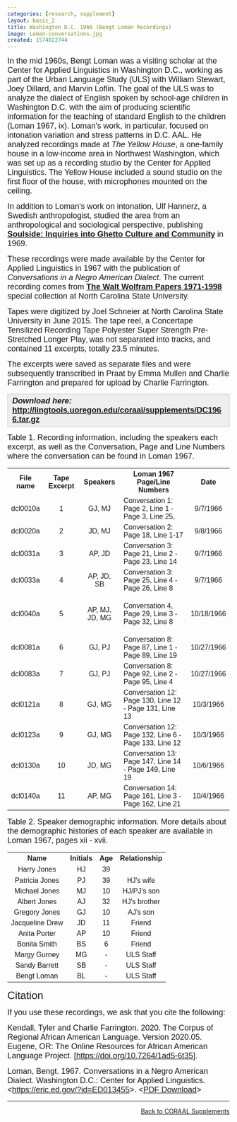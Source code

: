 ```yaml
---
categories: [research, supplement]
layout: basic_2
title: Washington D.C. 1966 (Bengt Loman Recordings)
image: Loman-conversations.jpg
created: 1574022744
---
```

<p><span style="font-family:Arial,Helvetica,sans-serif;"><span style="font-size:18px;">In the mid 1960s, Bengt Loman was a visiting scholar at the Center for Applied Linguistics in Washington D.C., working as part of the Urban Language Study (ULS) with William Stewart, Joey Dillard, and Marvin Loflin. The goal of the ULS was to analyze the dialect of English spoken by school-age children in Washington D.C. with the aim of producing scientific information for the teaching of standard English to the children (Loman 1967, ix). Loman's work, in particular, focused on intonation variation and stress patterns in D.C. AAL. He analyzed recordings made at <em>The Yellow House</em>, a one-family house in a low-income area in Northwest Washington, which was set up as a recording studio by the Center for Applied Linguistics. The Yellow House included a sound studio on the first floor of the house, with microphones mounted on the ceiling.</span></span></p><p><span style="font-family:Arial,Helvetica,sans-serif;"><span style="font-size:18px;">In addition to Loman's work on intonation, Ulf Hannerz, a Swedish anthropologist, studied the area from an anthropological and sociological perspective, publishing <strong><a href="https://www.press.uchicago.edu/ucp/books/book/chicago/S/bo3644525.html" target="_blank">Soulside: Inquiries into Ghetto Culture and Community</a></strong> in 1969.</span></span></p><p><span style="font-family:Arial,Helvetica,sans-serif;"><span style="font-size:18px;">These recordings were made available by the Center for Applied Linguistics in 1967 with the publication of <em>Conversations in a Negro American Dialect</em>. The current recording comes from <strong><a href="https://www.lib.ncsu.edu/findingaids/mc00354" target="_blank">The Walt Wolfram Papers 1971-1998</a></strong> special collection at North Carolina State University.</span></span></p><p><span style="font-family:Arial,Helvetica,sans-serif;"><span style="font-size:18px;">Tapes were digitized by Joel Schneier at North Carolina State University in June 2015. The tape reel, a Concertape Tensilized Recording Tape Polyester Super Strength Pre-Stretched Longer Play</span></span>, <span style="font-family:Arial,Helvetica,sans-serif;"><span style="font-size:18px;">was not separated into tracks, and contained 11 excerpts, totally 23.5 minutes.</span></span></p><p><span style="font-family:Arial,Helvetica,sans-serif;"><span style="font-size:18px;">The excerpts were saved as separate files and were subsequently transcribed in Praat by Emma Mullen and Charlie Farrington and prepared for upload by Charlie Farrington.</span></span></p><div style="background:#eeeeee;border:1px solid #cccccc;padding:5px 10px;"><strong><em><span style="font-family:Arial,Helvetica,sans-serif;"><span style="font-size:18px;">Download here: </span></span></em><span style="font-size:18px;"><span style="font-family:Arial,Helvetica,sans-serif;"><a href="http://lingtools.uoregon.edu/coraal/supplements/DC1966.tar.gz">http://lingtools.uoregon.edu/coraal/supplements/DC1966.tar.gz </a></span></span></strong></div><p><span style="font-size:18px;"><span style="font-family:Arial,Helvetica,sans-serif;">Table 1. Recording information, including the speakers each excerpt, as well as the Conversation, Page and Line Numbers where the conversation can be found in Loman 1967.</span></span></p><table class="table table--responsive table--borders"><tbody class="table__body"><tr class="table__row__header"><th class="table__cell table__header" style="text-align: center;"><span style="font-size:16px;"><span style="font-family:Trebuchet MS,Helvetica,sans-serif;">File name</span></span></th><th class="table__cell table__header"><span style="font-size:16px;"><span style="font-family:Trebuchet MS,Helvetica,sans-serif;">Tape Excerpt</span></span></th><th class="table__cell table__header" style="text-align: center;"><span style="font-size:16px;"><span style="font-family:Trebuchet MS,Helvetica,sans-serif;">Speakers</span></span></th><th class="table__cell table__header" style="text-align: center;"><span style="font-size:16px;"><span style="font-family:Trebuchet MS,Helvetica,sans-serif;">Loman 1967 Page/Line Numbers</span></span></th><th class="table__cell table__header" style="text-align: center;"><span style="font-size:16px;"><span style="font-family:Trebuchet MS,Helvetica,sans-serif;">Date</span></span></th></tr><tr class="table__row"><td class="table__cell" data-th="File name" style="text-align: center;"><span style="font-size:16px;"><span style="font-family:Arial,Helvetica,sans-serif;">dcl0010a</span></span></td><td class="table__cell" data-th="Tape Excerpt" style="text-align: center;"><span style="font-size:16px;"><span style="font-family:Arial,Helvetica,sans-serif;">1</span></span></td><td class="table__cell" data-th="Speakers" style="text-align: center;"><span style="font-size:16px;"><span style="font-family:Arial,Helvetica,sans-serif;">GJ, MJ</span></span></td><td class="table__cell" data-th="Loman 1967 Page/Line Numbers"><span style="font-size:16px;"><span style="font-family:Arial,Helvetica,sans-serif;">Conversation 1: Page 2, Line 1 - Page 3, Line 25,</span></span></td><td class="table__cell" data-th="Date" style="text-align: center;"><span style="font-size:16px;"><span style="font-family:Arial,Helvetica,sans-serif;">9/7/1966</span></span></td></tr><tr><td class="table__cell" data-th="File name" style="text-align: center;"><span style="font-size:16px;"><span style="font-family:Arial,Helvetica,sans-serif;">dcl0020a</span></span></td><td class="table__cell" data-th="Tape Excerpt" style="text-align: center;"><span style="font-size:16px;"><span style="font-family:Arial,Helvetica,sans-serif;">2</span></span></td><td class="table__cell" data-th="Speakers" style="text-align: center;"><span style="font-size:16px;"><span style="font-family:Arial,Helvetica,sans-serif;">JD, MJ</span></span></td><td class="table__cell" data-th="Loman 1967 Page/Line Numbers"><span style="font-size:16px;"><span style="font-family:Arial,Helvetica,sans-serif;">Conversation 2: Page 18, Line 1-17</span></span></td><td class="table__cell" data-th="Date" style="text-align: center;"><span style="font-size:16px;"><span style="font-family:Arial,Helvetica,sans-serif;">9/8/1966</span></span></td></tr><tr><td class="table__cell" data-th="File name" style="text-align: center;"><span style="font-size:16px;"><span style="font-family:Arial,Helvetica,sans-serif;">dcl0031a</span></span></td><td class="table__cell" data-th="Tape Excerpt" style="text-align: center;"><span style="font-size:16px;"><span style="font-family:Arial,Helvetica,sans-serif;">3</span></span></td><td class="table__cell" data-th="Speakers" style="text-align: center;"><span style="font-size:16px;"><span style="font-family:Arial,Helvetica,sans-serif;">AP, JD</span></span></td><td class="table__cell" data-th="Loman 1967 Page/Line Numbers"><span style="font-size:16px;"><span style="font-family:Arial,Helvetica,sans-serif;">Conversation 3: Page 21, Line 2 - Page 23, Line 14</span></span></td><td class="table__cell" data-th="Date" style="text-align: center;"><span style="font-size:16px;"><span style="font-family:Arial,Helvetica,sans-serif;">9/7/1966</span></span></td></tr><tr><td class="table__cell" data-th="File name" style="text-align: center;"><span style="font-size:16px;"><span style="font-family:Arial,Helvetica,sans-serif;">dcl0033a</span></span></td><td class="table__cell" data-th="Tape Excerpt" style="text-align: center;"><span style="font-size:16px;"><span style="font-family:Arial,Helvetica,sans-serif;">4</span></span></td><td class="table__cell" data-th="Speakers" style="text-align: center;"><span style="font-size:16px;"><span style="font-family:Arial,Helvetica,sans-serif;">AP, JD, SB</span></span></td><td class="table__cell" data-th="Loman 1967 Page/Line Numbers"><span style="font-size:16px;"><span style="font-family:Arial,Helvetica,sans-serif;">Conversation 3: Page 25, Line 4 - Page 26, Line 8</span></span></td><td class="table__cell" data-th="Date" style="text-align: center;"><span style="font-size:16px;"><span style="font-family:Arial,Helvetica,sans-serif;">9/7/1966</span></span></td></tr><tr><td class="table__cell" data-th="File name" style="text-align: center;"><span style="font-size:16px;"><span style="font-family:Arial,Helvetica,sans-serif;">dcl0040a</span></span></td><td class="table__cell" data-th="Tape Excerpt" style="text-align: center;"><span style="font-size:16px;"><span style="font-family:Arial,Helvetica,sans-serif;">5</span></span></td><td class="table__cell" data-th="Speakers" style="text-align: center;"><span style="font-size:16px;"><span style="font-family:Arial,Helvetica,sans-serif;">AP, MJ, JD, MG</span></span></td><td class="table__cell" data-th="Loman 1967 Page/Line Numbers"><p><span style="font-size:16px;"><span style="font-family:Arial,Helvetica,sans-serif;">Conversation 4, Page 29, Line 3 - Page 32, Line 8</span></span></p></td><td class="table__cell" data-th="Date" style="text-align: center;"><span style="font-size:16px;"><span style="font-family:Arial,Helvetica,sans-serif;">10/18/1966</span></span></td></tr><tr><td class="table__cell" data-th="File name" style="text-align: center;"><span style="font-size:16px;"><span style="font-family:Arial,Helvetica,sans-serif;">dcl0081a</span></span></td><td class="table__cell" data-th="Tape Excerpt" style="text-align: center;"><span style="font-size:16px;"><span style="font-family:Arial,Helvetica,sans-serif;">6</span></span></td><td class="table__cell" data-th="Speakers" style="text-align: center;"><span style="font-size:16px;"><span style="font-family:Arial,Helvetica,sans-serif;">GJ, PJ</span></span></td><td class="table__cell" data-th="Loman 1967 Page/Line Numbers"><span style="font-size:16px;"><span style="font-family:Arial,Helvetica,sans-serif;">Conversation 8: Page 87, Line 1 - Page 89, Line 19</span></span></td><td class="table__cell" data-th="Date" style="text-align: center;"><span style="font-size:16px;"><span style="font-family:Arial,Helvetica,sans-serif;">10/27/1966</span></span></td></tr><tr><td class="table__cell" data-th="File name" style="text-align: center;"><span style="font-size:16px;"><span style="font-family:Arial,Helvetica,sans-serif;">dcl0083a</span></span></td><td class="table__cell" data-th="Tape Excerpt" style="text-align: center;"><span style="font-size:16px;"><span style="font-family:Arial,Helvetica,sans-serif;">7</span></span></td><td class="table__cell" data-th="Speakers" style="text-align: center;"><span style="font-size:16px;"><span style="font-family:Arial,Helvetica,sans-serif;">GJ, PJ</span></span></td><td class="table__cell" data-th="Loman 1967 Page/Line Numbers"><span style="font-size:16px;"><span style="font-family:Arial,Helvetica,sans-serif;">Conversation 8: Page 92, Line 2 - Page 95, Line 4</span></span></td><td class="table__cell" data-th="Date" style="text-align: center;"><span style="font-size:16px;"><span style="font-family:Arial,Helvetica,sans-serif;">10/27/1966</span></span></td></tr><tr><td class="table__cell" data-th="File name" style="text-align: center;"><span style="font-size:16px;"><span style="font-family:Arial,Helvetica,sans-serif;">dcl0121a</span></span></td><td class="table__cell" data-th="Tape Excerpt" style="text-align: center;"><span style="font-size:16px;"><span style="font-family:Arial,Helvetica,sans-serif;">8</span></span></td><td class="table__cell" data-th="Speakers" style="text-align: center;"><span style="font-size:16px;"><span style="font-family:Arial,Helvetica,sans-serif;">GJ, MG</span></span></td><td class="table__cell" data-th="Loman 1967 Page/Line Numbers"><span style="font-size:16px;"><span style="font-family:Arial,Helvetica,sans-serif;">Conversation 12: Page 130, Line 12 - Page 131, Line 13</span></span></td><td class="table__cell" data-th="Date" style="text-align: center;"><span style="font-size:16px;"><span style="font-family:Arial,Helvetica,sans-serif;">10/3/1966</span></span></td></tr><tr><td class="table__cell" data-th="File name" style="text-align: center;"><span style="font-size:16px;"><span style="font-family:Arial,Helvetica,sans-serif;">dcl0123a</span></span></td><td class="table__cell" data-th="Tape Excerpt" style="text-align: center;"><span style="font-size:16px;"><span style="font-family:Arial,Helvetica,sans-serif;">9</span></span></td><td class="table__cell" data-th="Speakers" style="text-align: center;"><span style="font-size:16px;"><span style="font-family:Arial,Helvetica,sans-serif;">GJ, MG</span></span></td><td class="table__cell" data-th="Loman 1967 Page/Line Numbers"><span style="font-size:16px;"><span style="font-family:Arial,Helvetica,sans-serif;">Conversation 12: Page 132, Line 6 - Page 133, Line 12</span></span></td><td class="table__cell" data-th="Date" style="text-align: center;"><span style="font-size:16px;"><span style="font-family:Arial,Helvetica,sans-serif;">10/3/1966</span></span></td></tr><tr><td class="table__cell" data-th="File name" style="text-align: center;"><span style="font-size:16px;"><span style="font-family:Arial,Helvetica,sans-serif;">dcl0130a</span></span></td><td class="table__cell" data-th="Tape Excerpt" style="text-align: center;"><span style="font-size:16px;"><span style="font-family:Arial,Helvetica,sans-serif;">10</span></span></td><td class="table__cell" data-th="Speakers" style="text-align: center;"><span style="font-size:16px;"><span style="font-family:Arial,Helvetica,sans-serif;">JD, MG</span></span></td><td class="table__cell" data-th="Loman 1967 Page/Line Numbers"><span style="font-size:16px;"><span style="font-family:Arial,Helvetica,sans-serif;">Conversation 13: Page 147, Line 14 - Page 149, Line 19</span></span></td><td class="table__cell" data-th="Date" style="text-align: center;"><span style="font-size:16px;"><span style="font-family:Arial,Helvetica,sans-serif;">10/6/1966</span></span></td></tr><tr><td class="table__cell" data-th="File name" style="text-align: center;"><span style="font-size:16px;"><span style="font-family:Arial,Helvetica,sans-serif;">dcl0140a</span></span></td><td class="table__cell" data-th="Tape Excerpt" style="text-align: center;"><span style="font-size:16px;"><span style="font-family:Arial,Helvetica,sans-serif;">11</span></span></td><td class="table__cell" data-th="Speakers" style="text-align: center;"><span style="font-size:16px;"><span style="font-family:Arial,Helvetica,sans-serif;">AP, MG</span></span></td><td class="table__cell" data-th="Loman 1967 Page/Line Numbers"><span style="font-size:16px;"><span style="font-family:Arial,Helvetica,sans-serif;">Conversation 14: Page 161, Line 3 - Page 162, Line 21</span></span></td><td class="table__cell" data-th="Date" style="text-align: center;"><span style="font-size:16px;"><span style="font-family:Arial,Helvetica,sans-serif;">10/4/1966</span></span></td></tr></tbody></table><p><span style="font-size:18px;"><span style="font-family:Arial,Helvetica,sans-serif;">Table 2. Speaker demographic information. More details about the demographic histories of each speaker are available in Loman 1967, pages xii - xvii. </span></span></p><table class="table table--responsive"><tbody class="table__body"><tr class="table__row__header"><th class="table__cell table__header" style="text-align: center;"><span style="font-size:16px;"><span style="font-family:Trebuchet MS,Helvetica,sans-serif;">Name</span></span></th><th class="table__cell table__header" style="text-align: center;"><span style="font-size:16px;"><span style="font-family:Trebuchet MS,Helvetica,sans-serif;">Initials</span></span></th><th class="table__cell table__header" style="text-align: center;"><span style="font-size:16px;"><span style="font-family:Trebuchet MS,Helvetica,sans-serif;">Age</span></span></th><th class="table__cell table__header" style="text-align: center;"><span style="font-size:16px;"><span style="font-family:Trebuchet MS,Helvetica,sans-serif;">Relationship</span></span></th></tr><tr class="table__row"><td class="table__cell" data-th="Name" style="text-align: center;"><span style="font-size:16px;"><span style="font-family:Arial,Helvetica,sans-serif;">Harry Jones</span></span></td><td class="table__cell" data-th="Initials" style="text-align: center;"><span style="font-size:16px;"><span style="font-family:Arial,Helvetica,sans-serif;">HJ</span></span></td><td class="table__cell" data-th="Age" style="text-align: center;"><span style="font-size:16px;"><span style="font-family:Arial,Helvetica,sans-serif;">39</span></span></td><td class="table__cell" data-th="Relationship" style="text-align: center;">&nbsp;</td></tr><tr><td class="table__cell" data-th="Name" style="text-align: center;"><span style="font-size:16px;"><span style="font-family:Arial,Helvetica,sans-serif;">Patricia Jones</span></span></td><td class="table__cell" data-th="Initials" style="text-align: center;"><span style="font-size:16px;"><span style="font-family:Arial,Helvetica,sans-serif;">PJ</span></span></td><td class="table__cell" data-th="Age" style="text-align: center;"><span style="font-size:16px;"><span style="font-family:Arial,Helvetica,sans-serif;">39</span></span></td><td class="table__cell" data-th="Relationship" style="text-align: center;"><span style="font-size:16px;"><span style="font-family:Arial,Helvetica,sans-serif;">HJ's wife</span></span></td></tr><tr><td class="table__cell" data-th="Name" style="text-align: center;"><span style="font-size:16px;"><span style="font-family:Arial,Helvetica,sans-serif;">Michael Jones</span></span></td><td class="table__cell" data-th="Initials" style="text-align: center;"><span style="font-size:16px;"><span style="font-family:Arial,Helvetica,sans-serif;">MJ</span></span></td><td class="table__cell" data-th="Age" style="text-align: center;"><span style="font-size:16px;"><span style="font-family:Arial,Helvetica,sans-serif;">10</span></span></td><td class="table__cell" data-th="Relationship" style="text-align: center;"><span style="font-size:16px;"><span style="font-family:Arial,Helvetica,sans-serif;">HJ/PJ's son</span></span></td></tr><tr><td class="table__cell" data-th="Name" style="text-align: center;"><span style="font-size:16px;"><span style="font-family:Arial,Helvetica,sans-serif;">Albert Jones</span></span></td><td class="table__cell" data-th="Initials" style="text-align: center;"><span style="font-size:16px;"><span style="font-family:Arial,Helvetica,sans-serif;">AJ</span></span></td><td class="table__cell" data-th="Age" style="text-align: center;"><span style="font-size:16px;"><span style="font-family:Arial,Helvetica,sans-serif;">32</span></span></td><td class="table__cell" data-th="Relationship" style="text-align: center;"><span style="font-size:16px;"><span style="font-family:Arial,Helvetica,sans-serif;">HJ's brother</span></span></td></tr><tr><td class="table__cell" data-th="Name" style="text-align: center;"><span style="font-size:16px;"><span style="font-family:Arial,Helvetica,sans-serif;">Gregory Jones</span></span></td><td class="table__cell" data-th="Initials" style="text-align: center;"><span style="font-size:16px;"><span style="font-family:Arial,Helvetica,sans-serif;">GJ</span></span></td><td class="table__cell" data-th="Age" style="text-align: center;"><span style="font-size:16px;"><span style="font-family:Arial,Helvetica,sans-serif;">10</span></span></td><td class="table__cell" data-th="Relationship" style="text-align: center;"><span style="font-size:16px;"><span style="font-family:Arial,Helvetica,sans-serif;">AJ's son</span></span></td></tr><tr><td class="table__cell" data-th="Name" style="text-align: center;"><span style="font-size:16px;"><span style="font-family:Arial,Helvetica,sans-serif;">Jacqueline Drew</span></span></td><td class="table__cell" data-th="Initials" style="text-align: center;"><span style="font-size:16px;"><span style="font-family:Arial,Helvetica,sans-serif;">JD</span></span></td><td class="table__cell" data-th="Age" style="text-align: center;"><span style="font-size:16px;"><span style="font-family:Arial,Helvetica,sans-serif;">11</span></span></td><td class="table__cell" data-th="Relationship" style="text-align: center;"><span style="font-size:16px;"><span style="font-family:Arial,Helvetica,sans-serif;">Friend</span></span></td></tr><tr><td class="table__cell" data-th="Name" style="text-align: center;"><span style="font-size:16px;"><span style="font-family:Arial,Helvetica,sans-serif;">Anita Porter</span></span></td><td class="table__cell" data-th="Initials" style="text-align: center;"><span style="font-size:16px;"><span style="font-family:Arial,Helvetica,sans-serif;">AP</span></span></td><td class="table__cell" data-th="Age" style="text-align: center;"><span style="font-size:16px;"><span style="font-family:Arial,Helvetica,sans-serif;">10</span></span></td><td class="table__cell" data-th="Relationship" style="text-align: center;"><span style="font-size:16px;"><span style="font-family:Arial,Helvetica,sans-serif;">Friend</span></span></td></tr><tr><td class="table__cell" data-th="Name" style="text-align: center;"><span style="font-size:16px;"><span style="font-family:Arial,Helvetica,sans-serif;">Bonita Smith</span></span></td><td class="table__cell" data-th="Initials" style="text-align: center;"><span style="font-size:16px;"><span style="font-family:Arial,Helvetica,sans-serif;">BS</span></span></td><td class="table__cell" data-th="Age" style="text-align: center;"><span style="font-size:16px;"><span style="font-family:Arial,Helvetica,sans-serif;">6</span></span></td><td class="table__cell" data-th="Relationship" style="text-align: center;"><span style="font-size:16px;"><span style="font-family:Arial,Helvetica,sans-serif;">Friend</span></span></td></tr><tr><td class="table__cell" data-th="Name" style="text-align: center;"><span style="font-size:16px;"><span style="font-family:Arial,Helvetica,sans-serif;">Margy Gurney</span></span></td><td class="table__cell" data-th="Initials" style="text-align: center;"><span style="font-size:16px;"><span style="font-family:Arial,Helvetica,sans-serif;">MG</span></span></td><td class="table__cell" data-th="Age" style="text-align: center;"><span style="font-size:16px;"><span style="font-family:Arial,Helvetica,sans-serif;">-</span></span></td><td class="table__cell" data-th="Relationship" style="text-align: center;"><span style="font-size:16px;"><span style="font-family:Arial,Helvetica,sans-serif;">ULS Staff</span></span></td></tr><tr><td class="table__cell" data-th="Name" style="text-align: center;"><span style="font-size:16px;"><span style="font-family:Arial,Helvetica,sans-serif;">Sandy Barrett</span></span></td><td class="table__cell" data-th="Initials" style="text-align: center;"><span style="font-size:16px;"><span style="font-family:Arial,Helvetica,sans-serif;">SB</span></span></td><td class="table__cell" data-th="Age" style="text-align: center;"><span style="font-size:16px;"><span style="font-family:Arial,Helvetica,sans-serif;">-</span></span></td><td class="table__cell" data-th="Relationship" style="text-align: center;"><span style="font-size:16px;"><span style="font-family:Arial,Helvetica,sans-serif;">ULS Staff</span></span></td></tr><tr><td class="table__cell" data-th="Name" style="text-align: center;"><span style="font-size:16px;"><span style="font-family:Arial,Helvetica,sans-serif;">Bengt Loman</span></span></td><td class="table__cell" data-th="Initials" style="text-align: center;"><span style="font-size:16px;"><span style="font-family:Arial,Helvetica,sans-serif;">BL</span></span></td><td class="table__cell" data-th="Age" style="text-align: center;"><span style="font-size:16px;"><span style="font-family:Arial,Helvetica,sans-serif;">-</span></span></td><td class="table__cell" data-th="Relationship" style="text-align: center;"><span style="font-size:16px;"><span style="font-family:Arial,Helvetica,sans-serif;">ULS Staff</span></span></td></tr></tbody></table><p><span style="font-family:Trebuchet MS,Helvetica,sans-serif;"><span style="font-size:24px;">Citation</span></span></p><p><span style="font-family:Arial,Helvetica,sans-serif;"><span style="font-size:18px;">If you use these recordings, we ask that you cite the following:</span></span></p><p><span style="font-family:Arial,Helvetica,sans-serif;"><span style="font-size:18px;">Kendall, Tyler and Charlie Farrington. 2020. The Corpus of Regional African American Language. Version 2020.05. Eugene, OR: The Online Resources for African American Language Project. [</span></span><span style="font-size:18px;"><span style="font-family:Arial,Helvetica,sans-serif;"><a href="https://doi.org/10.7264/1ad5-6t35">https://doi.org/10.7264/1ad5-6t35</a>].</span></span></p><p><span style="font-family:Arial,Helvetica,sans-serif;"><span style="font-size:18px;">Loman, Bengt. 1967. Conversations in a Negro American Dialect. Washington D.C.: Center for Applied Linguistics. &lt;<a href="https://eric.ed.gov/?id=ED013455" target="_blank">https://eric.ed.gov/?id=ED013455</a>&gt;. &lt;<a href="https://oraal.uoregon.edu/file/91" target="_blank">PDF Download</a>&gt;</span></span></p><hr><p style="text-align: right;"><a class="cta-button cta-button--standard text--uppercase" href=".">Back to CORAAL Supplements</a></p>
